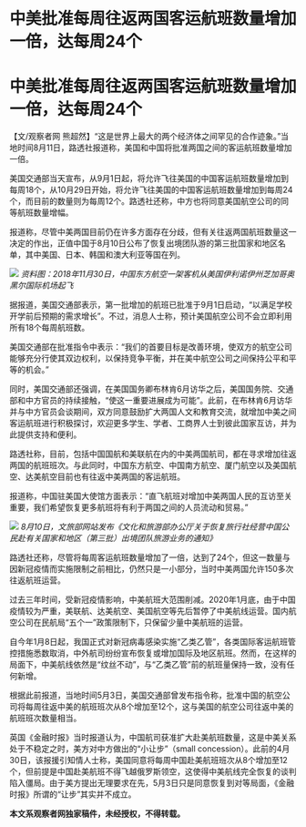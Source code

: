 # 中美批准每周往返两国客运航班数量增加一倍，达每周24个

# 中美批准每周往返两国客运航班数量增加一倍，达每周24个

【文/观察者网 熊超然】“这是世界上最大的两个经济体之间罕见的合作迹象。”当地时间8月11日，路透社报道称，美国和中国将批准两国之间的客运航班数量增加一倍。

美国交通部当天宣布，从9月1日起，将允许飞往美国的中国客运航班数量增加到每周18个，从10月29日开始，将允许飞往美国的中国客运航班数量增加到每周24个，而目前的数量则为每周12个。路透社还称，中方也将同意美国航空公司的同等航班数量增幅。

报道称，尽管中美两国目前仍在许多方面存在分歧，但有关往返两国航班数量这一决定的作出，正值中国于8月10日公布了恢复出境团队游的第三批国家和地区名单，其中美国、日本、韩国和澳大利亚等国在列。

![](https://inews.gtimg.com/newsapp_bt/0/15788926342/1000)
_资料图：2018年11月30日，中国东方航空一架客机从美国伊利诺伊州芝加哥奥黑尔国际机场起飞_

据报道，美国交通部表示，第一批增加的航班已批准于9月1日启动，“以满足学校开学前后预期的需求增长”。不过，消息人士称，预计美国航空公司不会立即利用所有18个每周航班数。

美国交通部在批准指令中表示：“我们的首要目标是改善环境，使双方的航空公司能够充分行使其双边权利，以保持竞争平衡，并在美中航空公司之间保持公平和平等的机会。”

同时，美国交通部还强调，在美国国务卿布林肯6月访华之后，美国国务院、交通部和中方官员的持续接触，“使这一重要进展成为可能”。此前，在布林肯6月访华并与中方官员会谈期间，双方同意鼓励扩大两国人文和教育交流，就增加中美之间客运航班进行积极探讨，欢迎更多学生、学者、工商界人士到彼此国家互访，并为此提供支持和便利。

路透社称，目前，包括中国国航和美联航在内的中美两国航司，都在寻求增加往返两国的航班班次。与此同时，中国东方航空、中国南方航空、厦门航空以及美国航空、达美航空目前也有往返中美两国的客运航班。

报道称，中国驻美国大使馆方面表示：“直飞航班对增加中美两国人民的互访至关重要，我们希望恢复更多航班将有利于两国之间的人员流动和贸易。”

![](https://inews.gtimg.com/newsapp_bt/0/15816343185/1000)
_8月10日，文旅部网站发布《文化和旅游部办公厅关于恢复旅行社经营中国公民赴有关国家和地区（第三批）出境团队旅游业务的通知》_

路透社还称，尽管将每周客运航班数量增加了一倍，达到了24个，但这一数量与因新冠疫情而实施限制之前相比，仍然只是一小部分，当时中美两国允许150多次往返航班运营。

过去三年时间，受新冠疫情影响，中美航班大范围削减。2020年1月底，由于中国疫情较为严重，美联航、达美航空、美国航空等先后暂停了中美航线运营。国内航空公司在民航局“五个一”政策限制下，只保留少量中美航班的运营。

自今年1月8日起，我国正式对新冠病毒感染实施“乙类乙管”，各类国际客运航班管控措施悉数取消，中外航司纷纷宣布恢复或增加国际及地区航班。然而，在这样的局面下，中美航线依然是“纹丝不动”，与“乙类乙管”前的航班量保持一致，没有任何新增。

根据此前报道，当地时间5月3日，美国交通部曾发布指令称，批准中国的航空公司将每周往返中美的航班班次从8个增加至12个，这与美国的航空公司往返中美的航班班次数量相当。

英国《金融时报》当时报道认为，中国航司获准扩大赴美航班数量，这是中美关系处于不稳定之时，美方对中方做出的“小让步”（small
concession）。此前的4月30日，该报援引知情人士称，美国同意将每周中国赴美航班班次从8个增加至12个，但前提是中国赴美航班不得飞越俄罗斯领空，这使得中美航线完全恢复的谈判陷入僵局。由于美方提出无理要求在先，5月3日只是同意恢复到对等局面，《金融时报》所谓的“让步”其实并不成立。

**本文系观察者网独家稿件，未经授权，不得转载。**

